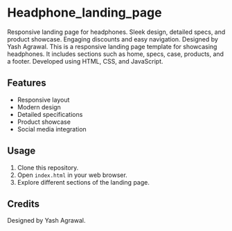 # Headphone_landing_page
Responsive landing page for headphones. Sleek design, detailed specs, and product showcase. Engaging discounts and easy navigation. Designed by Yash Agrawal.
This is a responsive landing page template for showcasing headphones. It includes sections such as home, specs, case, products, and a footer. Developed using HTML, CSS, and JavaScript.

## Features

- Responsive layout
- Modern design
- Detailed specifications
- Product showcase
- Social media integration

## Usage

1. Clone this repository.
2. Open `index.html` in your web browser.
3. Explore different sections of the landing page.

## Credits

Designed by Yash Agrawal.

